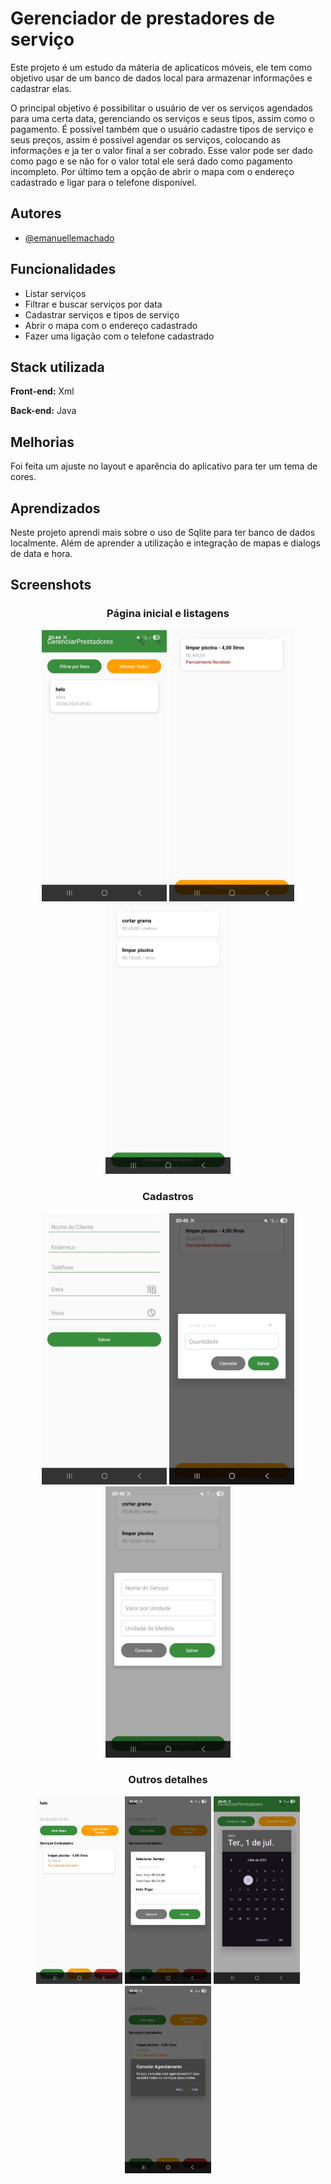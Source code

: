 
# Gerenciador de prestadores de serviço

Este projeto é um estudo da máteria de aplicaticos móveis, ele tem como objetivo usar de um banco de dados local para armazenar informações e cadastrar elas.

O principal objetivo é possibilitar o usuário de ver os serviços agendados para uma certa data, gerenciando os serviços e seus tipos, assim como o pagamento.
É possível também que o usuário cadastre tipos de serviço e seus preços, assim é possivel agendar os serviços, colocando as informações e ja ter o valor final a ser cobrado.
Esse valor pode ser dado como pago e se não for o valor total ele será dado como pagamento incompleto. 
Por último tem a opção de abrir o mapa com o endereço cadastrado e ligar para o telefone disponível.



## Autores

- [@emanuellemachado](https://www.github.com/Emanuelle-Machado)


## Funcionalidades

- Listar serviços
- Filtrar e buscar serviços por data
- Cadastrar serviços e tipos de serviço
- Abrir o mapa com o endereço cadastrado
- Fazer uma ligação com o telefone cadastrado


## Stack utilizada

**Front-end:** Xml

**Back-end:** Java

## Melhorias

Foi feita um ajuste no layout e aparência do aplicativo para ter um tema de cores.


## Aprendizados

Neste projeto aprendi mais sobre o uso de Sqlite para ter banco de dados localmente. Além de aprender a utilização e integração de mapas e dialogs de data e hora.


## Screenshots

<h3 align="center">Página inicial e listagens</h3>
<p align="center">
  <img src="https://github.com/Emanuelle-Machado/GerenciarPrestadores/blob/master/app/src/main/assets/pagina-inicial.jpeg" alt="Página inicial" width="200"/>
  <img src="https://github.com/Emanuelle-Machado/GerenciarPrestadores/blob/master/app/src/main/assets/lista-servicos.jpeg" alt="Listagem de serviços" width="200"/>
  <img src="https://github.com/Emanuelle-Machado/GerenciarPrestadores/blob/master/app/src/main/assets/listar-tipos.jpeg" alt="Listagem de tipos de serviços" width="200"/>
  </p>

<h3 align="center">Cadastros</h3>
<p align="center">
  <img src="https://github.com/Emanuelle-Machado/GerenciarPrestadores/blob/master/app/src/main/assets/cadastro-agendamento.jpeg" alt="Cadastro de Agendamentos" width="200"/>
  <img src="https://github.com/Emanuelle-Machado/GerenciarPrestadores/blob/master/app/src/main/assets/cadastro-servico.jpeg" alt="Dialogo de cadastro de Serviço" width="200"/>
  <img src="https://github.com/Emanuelle-Machado/GerenciarPrestadores/blob/master/app/src/main/assets/cadastro-tipo-servico.jpeg" alt="Dialogo de cadastro de Tipo de serviço" width="200"/>
</p>

<h3 align="center">Outros detalhes</h3>
<p align="center">
  <img src="https://github.com/Emanuelle-Machado/GerenciarPrestadores/blob/master/app/src/main/assets/agendamento-detalhes.jpeg" alt="Detalhes de agendamento" height="300"/>
  <img src="https://github.com/Emanuelle-Machado/GerenciarPrestadores/blob/master/app/src/main/assets/pagamento.jpeg" alt="Executar/Pagar serviço" height="300"/>
  <img src="https://github.com/Emanuelle-Machado/GerenciarPrestadores/blob/master/app/src/main/assets/filtro.jpeg" alt="Dialog para o filtro por data" height="300"/>
  <img src="https://github.com/Emanuelle-Machado/GerenciarPrestadores/blob/master/app/src/main/assets/excluir.jpeg" alt="Dialog para excluir algo" height="300"/>
</p> 

